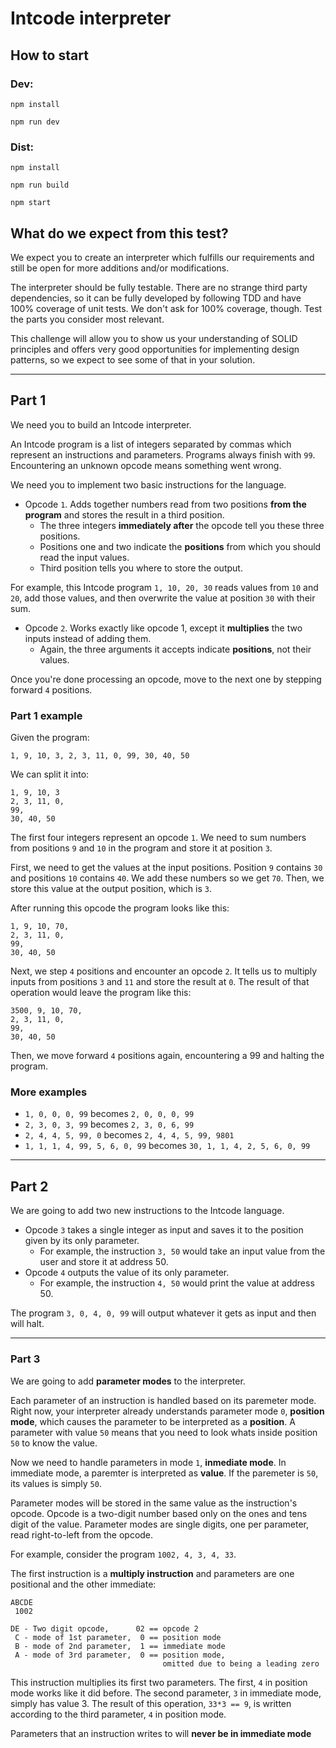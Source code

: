 
# Intcode interpreter

## How to start

### Dev: 

`npm install`

`npm run dev`

### Dist:

`npm install`

`npm run build`

`npm start`

## What do we expect from this test?

We expect you to create an interpreter which fulfills our requirements and still be open for more additions and/or modifications.

The interpreter should be fully testable. There are no strange third party dependencies, so it can be fully developed by following TDD and have 100% coverage of unit tests. We don't ask for 100% coverage, though. Test the parts you consider most relevant.

This challenge will allow you to show us your understanding of SOLID principles and offers very good opportunities for implementing design patterns, so we expect to see some of that in your solution.

---

## Part 1

We need you to build an Intcode interpreter.

An Intcode program is a list of integers separated by commas which represent an instructions and parameters. Programs always finish with `99`. Encountering an unknown opcode means something went wrong.

We need you to implement two basic instructions for the language.

* Opcode `1`. Adds together numbers read from two positions **from the program** and stores the result in a third position.
    * The three integers **immediately after** the opcode tell you these three positions. 
    * Positions one and two indicate the **positions** from which you should read the input values.
    * Third position tells you where to store the output.

For example, this Intcode program `1, 10, 20, 30` reads values from `10` and `20`, add those values, and then overwrite the value at position `30` with their sum.

* Opcode `2`. Works exactly like opcode 1, except it **multiplies** the two inputs instead of adding them.
    * Again, the three arguments it accepts indicate **positions**, not their values.

Once you're done processing an opcode, move to the next one by stepping forward `4` positions.

### Part 1 example

Given the program:

`1, 9, 10, 3, 2, 3, 11, 0, 99, 30, 40, 50`

We can split it into:

```
1, 9, 10, 3
2, 3, 11, 0,
99,
30, 40, 50
```

The first four integers represent an opcode `1`. We need to sum numbers from positions `9` and `10` in the program and store it at position `3`.

First, we need to get the values at the input positions. Position `9` contains `30` and positions `10` contains `40`. We add these numbers so we get `70`. Then, we store this value at the output position, which is `3`.

After running this opcode the program looks like this:

```
1, 9, 10, 70,
2, 3, 11, 0,
99,
30, 40, 50
```

Next, we step `4` positions and encounter an opcode `2`. It tells us to multiply inputs from positions `3` and `11` and store the result at `0`. The result of that operation would leave the program like this:

```
3500, 9, 10, 70,
2, 3, 11, 0,
99,
30, 40, 50
```

Then, we move forward `4` positions again, encountering a 99 and halting the program.

### More examples

* `1, 0, 0, 0, 99` becomes `2, 0, 0, 0, 99`
* `2, 3, 0, 3, 99` becomes `2, 3, 0, 6, 99`
* `2, 4, 4, 5, 99, 0` becomes `2, 4, 4, 5, 99, 9801`
* `1, 1, 1, 4, 99, 5, 6, 0, 99` becomes `30, 1, 1, 4, 2, 5, 6, 0, 99`

---
## Part 2

We are going to add two new instructions to the Intcode language.

* Opcode `3` takes a single integer as input and saves it to the position given by its only parameter.
    * For example, the instruction `3, 50` would take an input value from the user and store it at address 50.
* Opcode `4` outputs the value of its only parameter.
    * For example, the instruction `4, 50` would print the value at address 50.

The program `3, 0, 4, 0, 99` will output whatever it gets as input and then will halt.

---
### Part 3

We are going to add **parameter modes** to the interpreter.

Each parameter of an instruction is handled based on its paremeter mode. Right now, your interpreter already understands parameter mode `0`, **position mode**, which causes the parameter to be interpreted as a **position**.
A parameter with value `50` means that you need to look whats inside position `50` to know the value.

Now we need to handle parameters in mode `1`, **inmediate mode**. In immediate mode, a paremter is interpreted as **value**. If the paremeter is `50`, its values is simply `50`.

Parameter modes will be stored in the same value as the instruction's opcode. Opcode is a two-digit number based only on the ones and tens digit of the value. Parameter modes are single digits, one per parameter, read right-to-left from the opcode.

For example, consider the program `1002, 4, 3, 4, 33`.

The first instruction is a **multiply instruction** and parameters are one positional and the other immediate:

```
ABCDE
 1002

DE - Two digit opcode,      02 == opcode 2
 C - mode of 1st parameter,  0 == position mode
 B - mode of 2nd parameter,  1 == immediate mode
 A - mode of 3rd parameter,  0 == position mode,
                                  omitted due to being a leading zero
```

This instruction multiplies its first two parameters. The first, `4` in position mode works like it did before. The second parameter, `3` in immediate mode, simply has value 3. The result of this operation, `33*3 == 9`, is written according to the third parameter, `4` in position mode.

Parameters that an instruction writes to will **never be in immediate mode**
